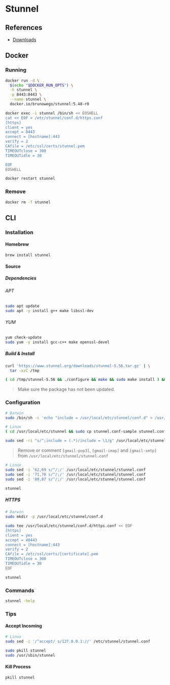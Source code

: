 # Stunnel

## References

- [Downloads](https://www.stunnel.org/downloads.html)

## Docker

### Running

```sh
docker run -d \
  $(echo "$DOCKER_RUN_OPTS") \
  -h stunnel \
  -p 8443:8443 \
  --name stunnel \
  docker.io/brunowego/stunnel:5.48-r0
```

```sh
docker exec -i stunnel /bin/sh << EOSHELL
cat << EOF > /etc/stunnel/conf.d/https.conf
[https]
client = yes
accept = 8443
connect = [hostname]:443
verify = 2
CAfile = /etc/ssl/certs/stunnel.pem
TIMEOUTclose = 300
TIMEOUTidle = 30

EOF
EOSHELL
```

```sh
docker restart stunnel
```

### Remove

```sh
docker rm -f stunnel
```

## CLI

### Installation

#### Homebrew

```sh
brew install stunnel
```

#### Source

##### Dependencies

###### APT

```sh
sudo apt update
sudo apt -y install g++ make libssl-dev
```

###### YUM

```sh
yum check-update
sudo yum -y install gcc-c++ make openssl-devel
```

##### Build & Install

```sh
curl 'https://www.stunnel.org/downloads/stunnel-5.56.tar.gz' | \
  tar -xzC /tmp

( cd /tmp/stunnel-5.56 && ./configure && make && sudo make install ) && rm -r /tmp/stunnel-5.56
```

> Make sure the package has not been updated.

### Configuration

```sh
# Darwin
sudo /bin/sh -c 'echo "include = /usr/local/etc/stunnel/conf.d" > /usr/local/etc/stunnel/stunnel.conf'

# Linux
( cd /usr/local/etc/stunnel && sudo cp stunnel.conf-sample stunnel.conf)

sudo sed -ri "s/^;include = (.*)/include = \1/g" /usr/local/etc/stunnel/stunnel.conf
```

> Remove or comment `[gmail-pop3]`, `[gmail-imap]` and `[gmail-smtp]` from `/usr/local/etc/stunnel/stunnel.conf`

```sh
# Linux
sudo sed -i '62,69 s/^/;/' /usr/local/etc/stunnel/stunnel.conf
sudo sed -i '71,78 s/^/;/' /usr/local/etc/stunnel/stunnel.conf
sudo sed -i '80,87 s/^/;/' /usr/local/etc/stunnel/stunnel.conf
```

```sh
stunnel
```

##### HTTPS

```sh
# Darwin
sudo mkdir -p /usr/local/etc/stunnel/conf.d

sudo tee /usr/local/etc/stunnel/conf.d/https.conf << EOF
[https]
client = yes
accept = 40443
connect = [hostname]:443
verify = 2
CAfile = /etc/ssl/certs/[certificate].pem
TIMEOUTclose = 300
TIMEOUTidle = 30
EOF
```

```sh
stunnel
```

### Commands

```sh
stunnel -help
```

### Tips

#### Accept Incoming

```sh
# Linux
sudo sed -i '/^accept/ s/127.0.0.1://' /etc/stunnel/stunnel.conf

sudo pkill stunnel
sudo /usr/sbin/stunnel
```

#### Kill Process

```sh
pkill stunnel
```
